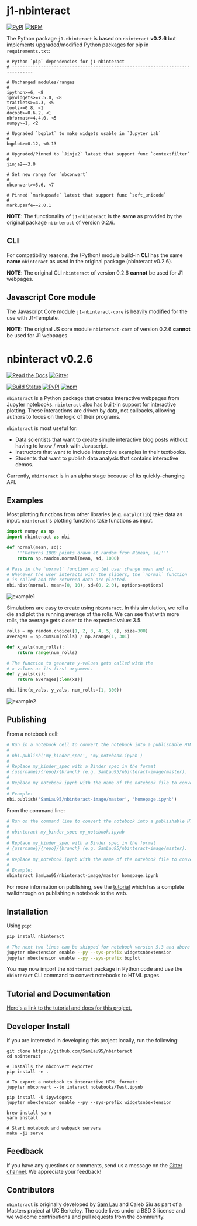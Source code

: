 # j1-nbinteract

[![PyPI](https://img.shields.io/pypi/v/nbinteract.svg)](https://pypi.python.org/pypi/j1-nbinteract/)
[![NPM](https://img.shields.io/npm/v/nbinteract.svg)](https://www.npmjs.com/package/j1-nbinteract)

The Python package `j1-nbinteract` is based on `nbinteract` **v0.2.6** but
implements upgraded/modified Python packages for pip in `requirements.txt`:

```
# Python `pip` dependencies for j1-nbinteract
# ------------------------------------------------------------------------------

# Unchanged modules/ranges
#
ipython>=6, <8
ipywidgets>=7.5.0, <8
traitlets>=4.3, <5
toolz>=0.8, <1
docopt>=0.6.2, <1
nbformat>=4.4.0, <5
numpy>=1, <2

# Upgraded `bqplot` to make widgets usable in `Jupyter Lab`
#
bqplot>=0.12, <0.13

# Upgraded/Pinned to `Jinja2` latest that support func `contextfilter`
#
jinja2==3.0

# Set new range for `nbconvert`
#
nbconvert>=5.6, <7

# Pinned `markupsafe` latest that support func `soft_unicode`
#
markupsafe==2.0.1
```

**NOTE**: The functionality of `j1-nbinteract` is the **same** as provided by the original package `nbinteract` of version 0.2.6.

## CLI

For compatibility reasons, the (Python) module build-in **CLI** has the same
**name** `nbinteract` as used in the original package (nbinteract v0.2.6).

**NOTE**: The original CLI `nbinteract` of version 0.2.6 **cannot** be used
for J1 webpages.

## Javascript Core module

The Javascript Core module `j1-nbinteract-core` is heavily modified for the
use with J1-Template.

**NOTE**: The original JS core module `nbinteract-core` of version 0.2.6
**cannot** be used for J1 webpages.


# nbinteract v0.2.6

[![Read the Docs](https://img.shields.io/badge/docs-nbinteract.com-green.svg)][docs]
[![Gitter](https://badges.gitter.im/owner/repo.png)][gitter]

[![Build Status](https://travis-ci.org/SamLau95/nbinteract.svg?branch=master)](https://travis-ci.org/SamLau95/nbinteract)
[![PyPI](https://img.shields.io/pypi/v/nbinteract.svg)](https://pypi.python.org/pypi/nbinteract/)
[![npm](https://img.shields.io/npm/v/nbinteract.svg)](https://www.npmjs.com/package/nbinteract)


`nbinteract` is a Python package that creates interactive webpages from Jupyter
notebooks. `nbinteract` also has built-in support for interactive plotting.
These interactions are driven by data, not callbacks, allowing authors to focus
on the logic of their programs.

`nbinteract` is most useful for:

- Data scientists that want to create simple interactive blog posts without having
  to know / work with Javascript.
- Instructors that want to include interactive examples in their textbooks.
- Students that want to publish data analysis that contains interactive demos.

Currently, `nbinteract` is in an alpha stage because of its quickly-changing
API.

## Examples

Most plotting functions from other libraries (e.g. `matplotlib`) take data as
input. `nbinteract`'s plotting functions take functions as input.

```python
import numpy as np
import nbinteract as nbi

def normal(mean, sd):
    '''Returns 1000 points drawn at random fron N(mean, sd)'''
    return np.random.normal(mean, sd, 1000)

# Pass in the `normal` function and let user change mean and sd.
# Whenever the user interacts with the sliders, the `normal` function
# is called and the returned data are plotted.
nbi.hist(normal, mean=(0, 10), sd=(0, 2.0), options=options)
```

![example1](https://github.com/SamLau95/nbinteract/raw/master/docs/images/example1.gif)

Simulations are easy to create using `nbinteract`. In this simulation, we roll
a die and plot the running average of the rolls. We can see that with more
rolls, the average gets closer to the expected value: 3.5.

```python
rolls = np.random.choice([1, 2, 3, 4, 5, 6], size=300)
averages = np.cumsum(rolls) / np.arange(1, 301)

def x_vals(num_rolls):
    return range(num_rolls)

# The function to generate y-values gets called with the
# x-values as its first argument.
def y_vals(xs):
    return averages[:len(xs)]

nbi.line(x_vals, y_vals, num_rolls=(1, 300))
```

![example2](https://github.com/SamLau95/nbinteract/raw/master/docs/images/example2.gif)

## Publishing

From a notebook cell:

```python
# Run in a notebook cell to convert the notebook into a publishable HTML page:
#
# nbi.publish('my_binder_spec', 'my_notebook.ipynb')
#
# Replace my_binder_spec with a Binder spec in the format
# {username}/{repo}/{branch} (e.g. SamLau95/nbinteract-image/master).
#
# Replace my_notebook.ipynb with the name of the notebook file to convert.
#
# Example:
nbi.publish('SamLau95/nbinteract-image/master', 'homepage.ipynb')
```

From the command line:

```bash
# Run on the command line to convert the notebook into a publishable HTML page.
#
# nbinteract my_binder_spec my_notebook.ipynb
#
# Replace my_binder_spec with a Binder spec in the format
# {username}/{repo}/{branch} (e.g. SamLau95/nbinteract-image/master).
#
# Replace my_notebook.ipynb with the name of the notebook file to convert.
#
# Example:
nbinteract SamLau95/nbinteract-image/master homepage.ipynb
```

For more information on publishing, see the [tutorial][] which has a complete
walkthrough on publishing a notebook to the web.

## Installation

Using `pip`:

```bash
pip install nbinteract

# The next two lines can be skipped for notebook version 5.3 and above
jupyter nbextension enable --py --sys-prefix widgetsnbextension
jupyter nbextension enable --py --sys-prefix bqplot
```

You may now import the `nbinteract` package in Python code and use the
`nbinteract` CLI command to convert notebooks to HTML pages.

## Tutorial and Documentation

[Here's a link to the tutorial and docs for this project.][docs]

## Developer Install

If you are interested in developing this project locally, run the following:

```
git clone https://github.com/SamLau95/nbinteract
cd nbinteract

# Installs the nbconvert exporter
pip install -e .

# To export a notebook to interactive HTML format:
jupyter nbconvert --to interact notebooks/Test.ipynb

pip install -U ipywidgets
jupyter nbextension enable --py --sys-prefix widgetsnbextension

brew install yarn
yarn install

# Start notebook and webpack servers
make -j2 serve
```

## Feedback

If you have any questions or comments, send us a message on the
[Gitter channel][gitter]. We appreciate your feedback!

## Contributors

`nbinteract` is originally developed by [Sam Lau][sam] and Caleb Siu as part of
a Masters project at UC Berkeley. The code lives under a BSD 3 license and we
welcome contributions and pull requests from the community.

[tutorial]: /tutorial/tutorial_getting_started.html
[ipywidgets]: https://github.com/jupyter-widgets/ipywidgets
[bqplot]: https://github.com/bloomberg/bqplot
[widgets]: http://jupyter.org/widgets.html
[gh-pages]: https://pages.github.com/
[gitbook]: http://gitbook.com/
[install-nb]: http://jupyter.readthedocs.io/en/latest/install.html
[docs]: https://www.nbinteract.com/
[sam]: http://www.samlau.me/
[gitter]: https://gitter.im/nbinteract/Lobby/
